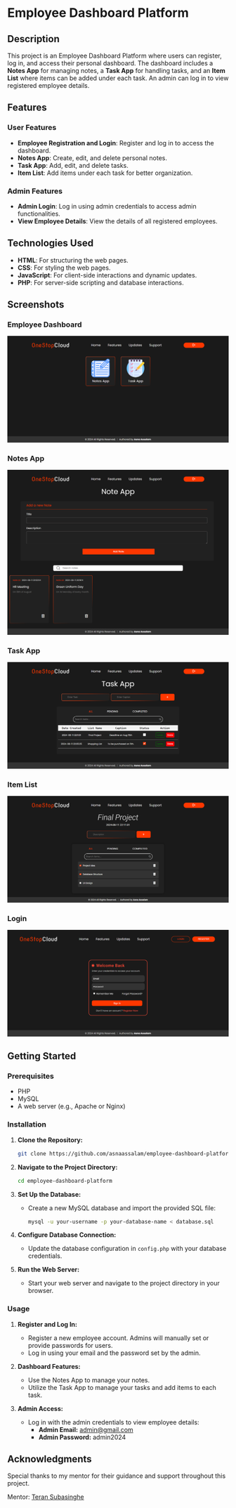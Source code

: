 

# Employee Dashboard Platform

## Description

This project is an Employee Dashboard Platform where users can register, log in, and access their personal dashboard. The dashboard includes a **Notes App** for managing notes, a **Task App** for handling tasks, and an **Item List** where items can be added under each task. An admin can log in to view registered employee details.

## Features

### User Features
- **Employee Registration and Login**: Register and log in to access the dashboard.
- **Notes App**: Create, edit, and delete personal notes.
- **Task App**: Add, edit, and delete tasks.
- **Item List**: Add items under each task for better organization.

### Admin Features
- **Admin Login**: Log in using admin credentials to access admin functionalities.
- **View Employee Details**: View the details of all registered employees.

## Technologies Used

- **HTML**: For structuring the web pages.
- **CSS**: For styling the web pages.
- **JavaScript**: For client-side interactions and dynamic updates.
- **PHP**: For server-side scripting and database interactions.

## Screenshots

### Employee Dashboard
![Employee Dashboard Screenshot](UI-Screenshots/employee-Dashboard.png)

### Notes App
![Notes App Screenshot](UI-Screenshots/Note%20Management.png)

### Task App
![Task App Screenshot](UI-Screenshots/Task.png)

### Item List
![Item List Screenshot](UI-Screenshots/ItemList.png)

### Login
![Login Screenshot](UI-Screenshots/Login.png)


## Getting Started

### Prerequisites

- PHP
- MySQL
- A web server (e.g., Apache or Nginx)

### Installation

1. **Clone the Repository:**
   ```bash
   git clone https://github.com/asnaassalam/employee-dashboard-platform.git
   ```

2. **Navigate to the Project Directory:**
   ```bash
   cd employee-dashboard-platform
   ```

3. **Set Up the Database:**
   - Create a new MySQL database and import the provided SQL file:
     ```bash
     mysql -u your-username -p your-database-name < database.sql
     ```

4. **Configure Database Connection:**
   - Update the database configuration in `config.php` with your database credentials.

5. **Run the Web Server:**
   - Start your web server and navigate to the project directory in your browser.

### Usage

1. **Register and Log In:**
   - Register a new employee account. Admins will manually set or provide passwords for users.
   - Log in using your email and the password set by the admin.

2. **Dashboard Features:**
   - Use the Notes App to manage your notes.
   - Utilize the Task App to manage your tasks and add items to each task.

3. **Admin Access:**
   - Log in with the admin credentials to view employee details:
     - **Admin Email:** admin@gmail.com
     - **Admin Password:** admin2024


## Acknowledgments

Special thanks to my mentor for their guidance and support throughout this project. 

Mentor: [Teran Subasinghe](https://github.com/teran-s)




